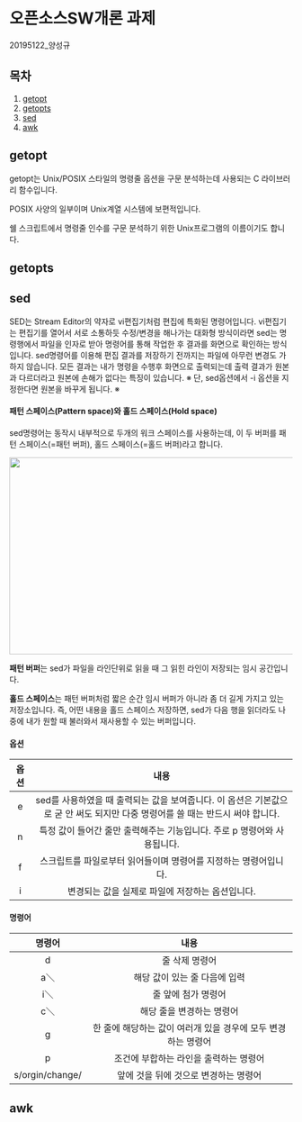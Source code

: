 # 오픈소스SW개론 과제
20195122_양성규
## 목차
1. [getopt](#getopt)
2. [getopts](#getopts)
3. [sed](#sed)
4. [awk](#awk)
## getopt
getopt는 Unix/POSIX 스타일의 명령줄 옵션을 구문 분석하는데 사용되는 C 라이브러리 함수입니다.

POSIX 사양의 일부이며 Unix계열 시스템에 보편적입니다.

쉘 스크립트에서 명령줄 인수를 구문 분석하기 위한 Unix프로그램의 이름이기도 합니다.
## getopts

## sed
SED는 Stream Editor의 약자로 vi편집기처럼 편집에 특화된 명령어입니다.
vi편집기는 편집기를 열어서 서로 소통하듯 수정/변경을 해나가는 대화형 방식이라면 sed는 명령행에서
파일을 인자로 받아 명령어를 통해 작업한 후 결과를 화면으로 확인하는 방식입니다.
sed명령어를 이용해 편집 결과를 저장하기 전까지는 파일에 아무런 변경도 가하지 않습니다.
모든 결과는 내가 명령을 수행후 화면으로 출력되는데 출력 결과가 원본과 다르더라고 원본에 손해가 없다는 특징이 있습니다.
※ 단, sed옵션에서 -i 옵션을 지정한다면 원본을 바꾸게 됩니다. ※
#### 패턴 스페이스(Pattern space)와 홀드 스페이스(Hold space)
sed명령어는 동작시 내부적으로 두개의 워크 스페이스를 사용하는데, 이 두 버퍼를 패턴 스페이스(=패턴 버퍼), 홀드 스페이스(=홀드 버퍼)라고 합니다.

<img src="https://user-images.githubusercontent.com/94627358/142590215-c26eb545-b49c-4678-8549-0b2cf8d90faa.PNG" width="600" height="350">

**패턴 버퍼**는 sed가 파일을 라인단위로 읽을 때 그 읽힌 라인이 저장되는 임시 공간입니다.

**홀드 스페이스**는 패턴 버퍼처럼 짧은 순간 임시 버퍼가 아니라 좀 더 길게 가지고 있는 저장소입니다. 즉, 어떤 내용을 홀드 스페이스 저장하면, sed가 다음 행을 읽더라도 나중에 내가 원할 때 불러와서 재사용할 수 있는 버퍼입니다.
#### 옵션
|옵션|내용|
|:---:|:---:|
|e|sed를 사용하였을 때 출력되는 값을 보여줍니다. 이 옵션은 기본값으로 굳 안 써도 되지만 다중 명령어를 쓸 때는 반드시 써야 합니다.|
|n|특정 값이 들어간 줄만 출력해주는 기능입니다. 주로 p 명령어와 사용됩니다.|
|f|스크립트를 파일로부터 읽어들이며 명령어를 지정하는 명령어입니다.|
|i|변경되는 값을 실제로 파일에 저장하는 옵션입니다.|
#### 명령어
|명령어|내용|
|:---:|:---:|
|d|줄 삭제 명령어|
|a＼|해당 값이 있는 줄 다음에 입력|
|i＼|줄 앞에 첨가 명령어|
|c＼|해당 줄을 변경하는 명령어|
|g|한 줄에 해당하는 값이 여러개 있을 경우에 모두 변경하는 명령어|
|p|조건에 부합하는 라인을 출력하는 명령어|
|s/orgin/change/|앞에 것을 뒤에 것으로 변경하는 명령어|

## awk

